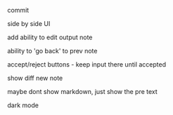 commit

side by side UI

add ability to edit output note

ability to 'go back' to prev note

accept/reject buttons - keep input there until accepted

show diff new note

maybe dont show markdown, just show the pre text

dark mode


